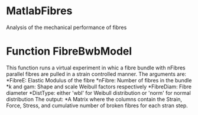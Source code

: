# MatlabFibres
Analysis of the mechanical performance of fibres

# Function FibreBwbModel
 This function runs a virtual experiment in whic a fibre bundle with
 nFibres parallel fibres are pulled in a strain controlled manner. The
 arguments are:
     *FibreE:    Elastic Modulus of the fibre
     *nFibre:    Number of fibres in the bundle
     *k and gam: Shape and scale Weibull factors respectively
     *FibreDiam: Fibre diameter
     *DistType:  either 'wbl' for Weibull distribution or 'norm' for normal
     distribution
 The output:
   *A Matrix where the columns contain the Strain, Force, Stress, and
   cumulative number of broken fibres for each stran step.
